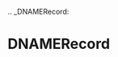 [//]: # (THE CONTENT BELOW IS GENERATED. DO NOT EDIT.)
.. _DNAMERecord:

# DNAMERecord
[//]: # (ADD YOUR NOTES BELOW. THESE WILL BE PICKED EVERY TIME THE DOCS ARE REGENERATED. //end)
